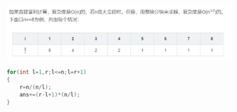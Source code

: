 ![image-20220528090934742](整除分块.assets/image-20220528090934742.png)

```c++
for(int l=1,r;l<=n;l=r+1)
{
	r=n/(n/l);
	ans+=(r-l+1)*(n/l);
}
```

